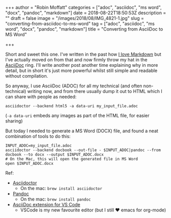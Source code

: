 +++
author = "Robin Moffatt"
categories = ["adoc", "asciidoc", "ms word", "docx", "pandoc", "markdown"]
date = 2018-08-22T18:50:53Z
description = ""
draft = false
image = "/images/2018/08/IMG_4821-1.jpg"
slug = "converting-from-asciidoc-to-ms-word"
tag = ["adoc", "asciidoc", "ms word", "docx", "pandoc", "markdown"]
title = "Converting from AsciiDoc to MS Word"

+++

Short and sweet this one. I've written in the past how [I love Markdown](https://rmoff.net/2017/09/12/what-is-markdown-and-why-is-it-awesome/) but I've actually moved on from that and now firmly throw my hat in the [AsciiDoc](http://www.methods.co.nz/asciidoc/) ring. I'll write another post another time explaining why in more detail, but in short it's just more powerful whilst still simple and readable without compilation. 

So anyway, I use AsciiDoc (ADOC) for all my technical (and often non-technical) writing now, and from there usually dump it out to HTML which I can share with people as needed: 

```
asciidoctor --backend html5 -a data-uri my_input_file.adoc
```

(`-a data-uri` embeds any images as part of the HTML file, for easier sharing)

But today I needed to generate a MS Word (DOCX) file, and found a neat combination of tools to do this: 

```
INPUT_ADOC=my_input_file.adoc
asciidoctor --backend docbook --out-file - $INPUT_ADOC|pandoc --from docbook --to docx --output $INPUT_ADOC.docx
# On the Mac, this will open the generated file in MS Word
open $INPUT_ADOC.docx
```

Ref: 

* [Asciidoctor](https://asciidoctor.org/)
  * On the mac: `brew install asciidoctor`
* [Pandoc](https://pandoc.org/)
  * On the mac: `brew install pandoc`
* [AsciiDoc extension for VS Code](https://marketplace.visualstudio.com/items?itemName=joaompinto.asciidoctor-vscode)
  * VSCode is my new favourite editor (but I still ❤️ emacs for org-mode)
